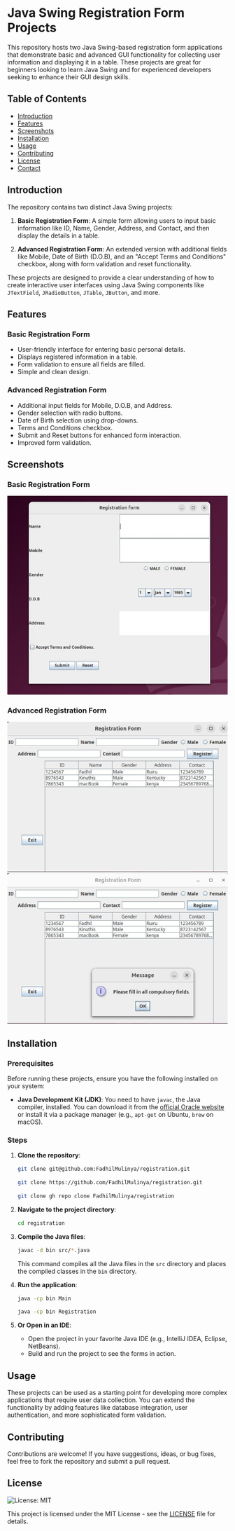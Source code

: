 
# Java Swing Registration Form Projects

This repository hosts two Java Swing-based registration form applications that demonstrate basic and advanced GUI functionality for collecting user information and displaying it in a table. These projects are great for beginners looking to learn Java Swing and for experienced developers seeking to enhance their GUI design skills.

## Table of Contents
- [Introduction](#introduction)
- [Features](#features)
- [Screenshots](#screenshots)
- [Installation](#installation)
- [Usage](#usage)
- [Contributing](#contributing)
- [License](#license)
- [Contact](#contact)

## Introduction

The repository contains two distinct Java Swing projects:

1. **Basic Registration Form**: A simple form allowing users to input basic information like ID, Name, Gender, Address, and Contact, and then display the details in a table.

2. **Advanced Registration Form**: An extended version with additional fields like Mobile, Date of Birth (D.O.B), and an "Accept Terms and Conditions" checkbox, along with form validation and reset functionality.

These projects are designed to provide a clear understanding of how to create interactive user interfaces using Java Swing components like `JTextField`, `JRadioButton`, `JTable`, `JButton`, and more.

## Features

### Basic Registration Form
- User-friendly interface for entering basic personal details.
- Displays registered information in a table.
- Form validation to ensure all fields are filled.
- Simple and clean design.

### Advanced Registration Form
- Additional input fields for Mobile, D.O.B, and Address.
- Gender selection with radio buttons.
- Date of Birth selection using drop-downs.
- Terms and Conditions checkbox.
- Submit and Reset buttons for enhanced form interaction.
- Improved form validation.

## Screenshots

### Basic Registration Form
![Basic Registration Form](/assets/images/basic1.jpeg)

### Advanced Registration Form
![Advanced Registration Form](/assets/images/advanced1.jpeg)
![Advanced Registration Form](/assets/images/advanced2.jpeg)

## Installation

### Prerequisites

Before running these projects, ensure you have the following installed on your system:

- **Java Development Kit (JDK)**: You need to have `javac`, the Java compiler, installed. You can download it from the [official Oracle website](https://www.oracle.com/java/technologies/javase-jdk11-downloads.html) or install it via a package manager (e.g., `apt-get` on Ubuntu, `brew` on macOS).

### Steps

1. **Clone the repository**:
   ```bash
   git clone git@github.com:FadhilMulinya/registration.git
   ```
   ```bash
   git clone https://github.com/FadhilMulinya/registration.git
   ```
   ```bash
   git clone gh repo clone FadhilMulinya/registration
   ```

2. **Navigate to the project directory**:
   ```bash
   cd registration
   ```

3. **Compile the Java files**:
   ```bash
   javac -d bin src/*.java
   ```
   This command compiles all the Java files in the `src` directory and places the compiled classes in the `bin` directory.

4. **Run the application**:
   ```bash
   java -cp bin Main
   ```
   ```bash
   java -cp bin Registration
   ```


5. **Or Open in an IDE**:
   - Open the project in your favorite Java IDE (e.g., IntelliJ IDEA, Eclipse, NetBeans).
   - Build and run the project to see the forms in action.

## Usage

These projects can be used as a starting point for developing more complex applications that require user data collection. You can extend the functionality by adding features like database integration, user authentication, and more sophisticated form validation.

## Contributing

Contributions are welcome! If you have suggestions, ideas, or bug fixes, feel free to fork the repository and submit a pull request.

## License

![License: MIT](https://img.shields.io/badge/License-MIT-blue.svg)

This project is licensed under the MIT License - see the [LICENSE](LICENSE) file for details.

